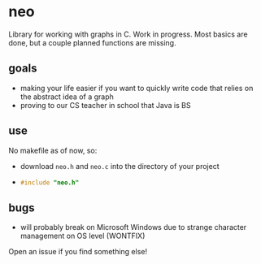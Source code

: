 # neo

Library for working with graphs in C. Work in progress. Most basics are done, but a couple planned functions are missing.

## goals

* making your life easier if you want to quickly write code that relies on the abstract idea of a graph
* proving to our CS teacher in school that Java is BS

## use

No makefile as of now, so:

* download `neo.h` and `neo.c` into the directory of your project
* ```c
  #include "neo.h"
  ```
## bugs

* will probably break on Microsoft Windows due to strange character management on OS level (WONTFIX)

Open an issue if you find something else!
